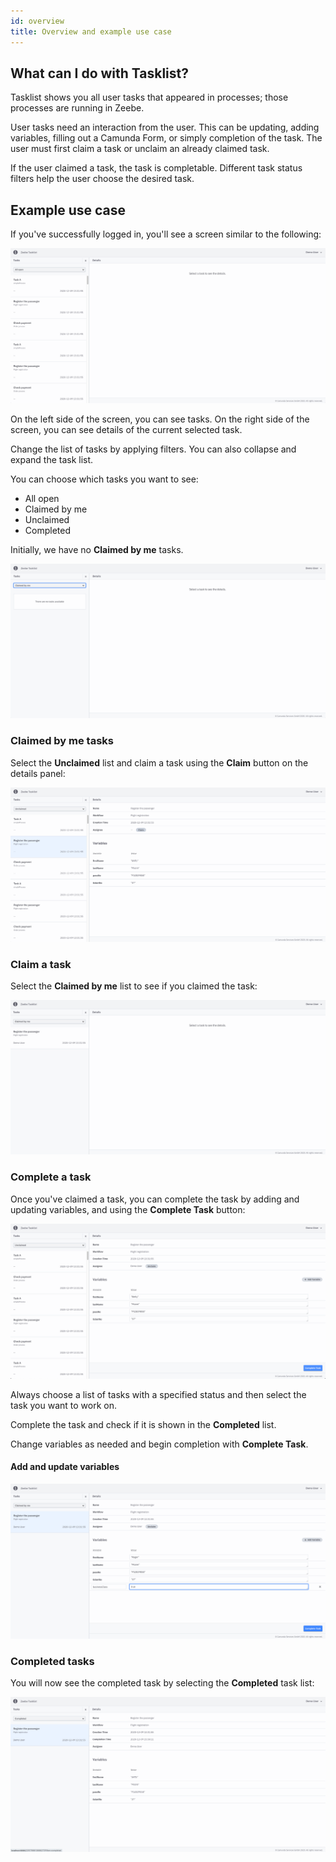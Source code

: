 ```yaml
---
id: overview
title: Overview and example use case
---
```


## What can I do with Tasklist?

Tasklist shows you all user tasks that appeared in processes; those processes are running in Zeebe.

User tasks need an interaction from the user. This can be updating, adding variables, filling out a Camunda Form, or simply completion of the task. The user must first claim a task or unclaim an already claimed task.

If the user claimed a task, the task is completable. Different task status filters help the user choose the desired task.

## Example use case 

If you've successfully logged in, you'll see a screen similar to the following:

![tasklist-start-screen](../img/tasklist-start-screen_light.png)

On the left side of the screen, you can see tasks. On the right side of the screen, you can see details of the current selected task.

Change the list of tasks by applying filters. You can also collapse and expand the task list.

You can choose which tasks you want to see: 

* All open
* Claimed by me
* Unclaimed
* Completed

Initially, we have no **Claimed by me** tasks.

![tasklist-claimed-by-me-empty](img/tasklist-claimed-by-me-empty_light.png)

### Claimed by me tasks

Select the **Unclaimed** list and claim a task using the **Claim** button on the details panel:

![tasklist-claim](img/tasklist-claim_light.png)

### Claim a task

Select the **Claimed by me** list to see if you claimed the task:

![tasklist-claimed-by-me-list](img/tasklist-claimed-by-me-list_light.png)

### Complete a task

Once you've claimed a task, you can complete the task by adding and updating variables, and using the **Complete Task** button:

![tasklist-claimed-by-me](img/tasklist-claimed-by-me_light.png)

Always choose a list of tasks with a specified status and then select the task you want to work on.

Complete the task and check if it is shown in the **Completed** list.

Change variables as needed and begin completion with **Complete Task**.

#### Add and update variables

![tasklist-complete-task](img/tasklist-complete-task_light.png)

### Completed tasks

You will now see the completed task by selecting the **Completed** task list:

![tasklist-task-completed](img/tasklist-task-completed_light.png)

